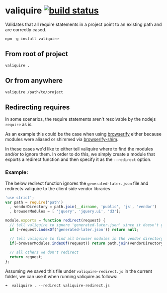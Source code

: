 # valiquire [![build status](https://secure.travis-ci.org/thlorenz/valiquire.png)](http://travis-ci.org/thlorenz/valiquire)

Validates that all require statements in a project point to an existing path and are correctly cased.

`npm -g install valiquire`

## From root of project

`valiquire .`

## Or from anywhere

`valiquire /path/to/project`


## Redirecting requires

In some scenarios, the require statements aren't resolvable by the nodejs `require` as is. 

As an example this could be the case when using [browserify]() either because modules were aliased or shimmed via
[browserify-shim]().

In these cases we'd like to either tell valiquire where to find the modules and/or to ignore them. In order to do this,
we simply create a module that exports a redirect function and then specify it as the `--redirect` option. 

### Example:

The below redirect function ignores the `generated-later.json` file and redirects valiquire to the client side vendor
libraries

```js
'use strict';
var path = require('path')
  , vendorDirectory = path.join(__dirname, 'public', 'js', 'vendor')
  , browserModules = [ 'jquery', 'jquery.ui', 'd3'];

module.exports = function redirect(request) {
  // tell valiquire to ignore 'generated-later.json' since it doesn't get generated until the server starts
  if (~request.indexOf('generated-later.json')) return null;

  // tell valiquire to find all browser modules in the vendor directory
  if(~browserModules.indexOf(request)) return path.join(vendorDirectory, request);
  
  // all others we don't redirect
  return request;  
};
```

Assuming we saved this file under `valiquire-redirect.js` in the current folder, we can use it when running valiquire as
follows:

    ➜  valiquire . --redirect valiquire-redirect.js
